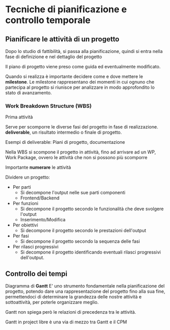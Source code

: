# Tecniche di pianificazione e controllo temporale

## Pianificare le attività di un progetto
Dopo lo studio di fattibilità, si passa alla pianificazione, quindi si entra nella fase di definizione e nel dettaglio del progetto

Il piano di progetto viene preso come guida ed eventualmente modificato.

Quando si realizza è importante decidere come e dove mettere le **milestone**.
Le milestone rappresentano dei momenti in cui ognuno che partecipa al progetto si riunisce per analizzare in modo approfondito lo stato di avanzamento.

### Work Breakdown Structure (WBS)
Prima attività

Serve per scomporre le diverse fasi del progetto in fase di realizzazione.
**deliverable**, un risultato intermedio o finale di progetto.

Esempi di deliverable: Piani di progetto, documentazione

Nella WBS si scompone il progetto in attività, fino ad arrivare ad un WP, Work Package, ovvero le attività che non si possono più scomporre

Importante **numerare** le attività

Dividere un progetto:
- Per parti
	- Si decompone l'output nelle sue parti componenti
	- Frontend/Backend
- Per funzioni
	- Si decompone il progetto secondo le funzionalità che deve svolgere l'output
	- Inserimento/Modifica
- Per obiettivi
	- Si decompone il progetto secondo le prestazioni dell'output
- Per fasi
	- Si decompone il progetto secondo la sequenza delle fasi
- Per rilasci progressivi
	- Si decompone il progetto identificando eventuali rilasci progressivi dell'output.


## Controllo dei tempi

Diagramma di **Gantt**
E' uno strumento fondamentale nella pianificazione del progetto, potendo dare una rappresentazione del progetto fino alla sua fine, permettendoci di determinare la grandezza delle nostre attività e sottoattività, per poterle organizzare meglio.

Gantt non spiega però le relazioni di precedenza tra le attività.

Gantt in project libre è una via di mezzo tra Gantt e il CPM

<!--stackedit_data:
eyJoaXN0b3J5IjpbLTE1MDU2MjE1NTksMTI0NzQwNDYyNl19
-->